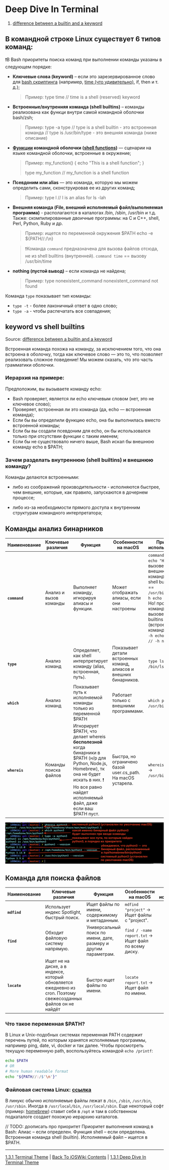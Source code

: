 # Deep Dive In Terminal

1) [difference between a builtin and a keyword](https://askubuntu.com/a/590335)

## В командной строке Linux существует 6 типов команд:

❗В Bash приоритеты поиска команд при выполнении команды указаны в следующем порядке:

* **Ключевые слова (keyword)** – если это зарезервированное слово для [bash скриптинга](./1.3.3%20CLI/1.3.3.1%20Bash.md) (например, [time (что удивительно)](https://askubuntu.com/a/1054460), if, then и т. д.);
    > Пример: 
    > type time // time is a shell (reserved) keyword

* **Встроенные/внутренняя команда (shell builtins)** – команды реализована как функци внутри самой командной оболочки bash/zsh;
    > Пример: 
    > type -a type 
    > // type is a shell builtin - это встроенная команда
    > // type is /usr/bin/type - это внешняя команда (ниже описание)

* **[Функции](/2%20ComputerScience/2.2%20Languages/2.2.2%20Paradigm/2.2.2.1%20Declarative/2.2.2.1.1%20FunctionalProgramming(FP).md) командной оболочки ([shell functions](https://bash.cyberciti.biz/guide/Writing_your_first_shell_function))** — сценарии на языке командной оболочки, встроенные в окружение;
    > Пример: 
    > my_function() { echo "This is a shell function"; }
    > 
    > type my_function // my_function is a shell function

* **Псевдоним или alias** — это команда, которую мы можем определить сами, сконструировав ее из других команд;
    > Пример: 
    > type l // l is an alias for ls -lah

* **Внешняя команда (File, внешний исполняемый файл/выполняемая программа)** - располагаются в каталогах /bin, /sbin, /usr/bin и т.д. Также: скомпилированные двоичные программы: на C и C++, shell, Perl, Python, Ruby и др. 
    > Пример: 
    > ищется по переменной окружения $PATH
    > echo -e ${PATH//:/\\n}

    > ❗Команда `command` предназначена для вызова файлов отсюда, не из shell builtins (внутренней). `command time` == вызову /usr/bin/time

* **nothing (пустой вывод)** – если команда не найдена;
    > Пример: 
    > type nonexistent_command
    > nonexistent_command not found

Команда `type` показывает тип команды:
* `type -t` - более лаконичный ответ в одно слово;
* `type -a` - чтобы распечатать все совпадения;

## keyword vs shell builtins

Source: [difference between a builtin and a keyword](https://askubuntu.com/a/590335)

Встроенная команда похожа на команду, за исключением того, что она встроена в оболочку, тогда как ключевое слово — это то, что позволяет реализовать сложное поведение! Мы можем сказать, что это часть грамматики оболочки.

### Иерархия на примере:
Предположим, вы вызываете команду echo:
* Bash проверяет, является ли echo ключевым словом (нет, это не ключевое слово);
* Проверяет, встроенная ли это команда (да, echo — встроенная команда);
* Если бы вы определили функцию echo, она бы выполнилась вместо встроенной команды;
* Если бы вы создали псевдоним для echo, он бы использовался только при отсутствии функции с таким именем;
* Если бы не существовало ничего выше, Bash искал бы внешнюю команду echo в $PATH;

### Зачем разделать внутреннюю (shell builtins) и внешнюю команду?

Команды делаются встроенными:

* либо из соображений производительности - исполняются быстрее, чем внешние, которые, как правило, запускаются в дочернем процессе;

* либо из-за необходимости прямого доступа к внутренним структурам командного интерпретатора;

## Команды анализ бинарников

| **Наименование** | **Ключевые различия** | **Функция** | **Особенности на macOS** | **Пример использования** |
|-------------|-------------|-------------|--------------------------|---------------------------|
| **`command`** | Анализ и вызов команды | Выполняет команду, игнорируя алиасы и функции. | Может отображать алиасы, если они настроены | `command time -h echo "Hello"` вызовет внешнюю команду (не shell builtins) == `/usr/bin/time -h echo "Hello"`. Но! просто команда time вызовет  shell builtins (встроенную команду): `time -h echo "Hello" // -h not found` |
| **`type`**  | Анализ команд | Определяет, как shell интерпретирует команду (alias, встроенная, путь). | Показывает детали встроенных команд, алиасов и внешних бинарников. | `type ls` → `ls is /bin/ls` |
| **`which`** |  Анализ команд | Показывает путь к исполняемой команды только из переменной $PATH | Работает только с внешними программами. | `which python` → `/usr/bin/python` |
| **`whereis`** | Команды поиска файлов | Игнорирует $PATH, что делает whereis **бесполезной** когда бинарники в $PATH (н/р для Python, Node.js, Homebrew), тк она не будет искать в них. ❗ Но все равно найдет исполняемый файл, даже если ваш $PATH пуст. | Быстра, но ограничено базой user.cs_path. На macOS устарела. | `whereis python` → `/usr/bin/python` |

![](https://github.com/eldaroid/pictures/blob/master/iOSWiki/Common/DeepDiveInTerminal.png?raw=true)

## Команда для поиска файлов

| **Наименование** | **Ключевые различия** | **Функция** | **Особенности на macOS** | **Пример использования** |
|-------------------------------|-----------------------|-------------|--------------------------|---------------------------|
| **`mdfind`** | Использует индекс Spotlight, быстрый поиск. | Ищет файлы по имени, содержимому и метаданным. | `mdfind "project"` → Ищет файлы с "project". |
| **`find`** | Обходит файловую систему напрямую. | Универсальный поиск по имени, дате, размеру и другим параметрам. | `find / -name report.txt` → Ищет файл по всему диску. |
| **`locate`** | Ищет не на диске, а в индексе, который обновляется ежедневно из cron. Поэтому свежесозданных файлов он не найдёт | Быстро ищет файлы по имени. | `locate report.txt` → Ищет файл по имени. |

### Что такое переменная $PATH?

В Linux и Unix-подобных системах переменная PATH содержит перечень путей, по которым хранятся исполняемые программы, например ping, date, vi, docker и так далее. Чтобы просмотреть текущую переменную path, воспользуйтесь командой `echo /printf`:

```bash
echo $PATH
# OR
# More human readable format 
echo "${PATH//:/$'\n'}"
```

### Файловая система Linux: [ссылка](/2%20ComputerScience/2.0%20Linux/2.0.3%20FileSystemLinux.md)

В линукс обычно исполняемые файлы лежат в `/bin`, `/sbin`, `/usr/bin`, `/usr/sbin`.
Иногда в `/usr/local/bin`, `/usr/local/sbin`.
Еще некоторый софт (пример: [homebrew](/4%20Linkage/4.2%20IosDevTools/4.2.1%20Building/4.2.1.0%20Homebrew.md)) ставит себя в `/opt` и там в собственном подкаталоге создает похожую иерархию каталогов.







// TODO: доописать про приоритет
Приоритет выполнения команд в Bash:
Алиас – если определен.
Функция shell – если определена.
Встроенная команда shell (builtin).
Исполняемый файл – ищется в $PATH.




---

[1.3.1 Terminal Theme](./1.3.0%20Teminal.md) | [Back To iOSWiki Contents](https://github.com/eldaroid/iOSWiki) |  [1.3.1 Deep Dive In Terminal Theme](./1.3.1%20DeepDiveInTerminal.md)